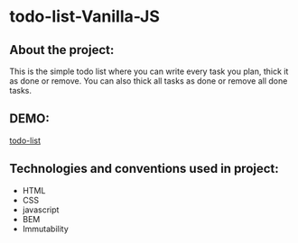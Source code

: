 # todo-list-Vanilla-JS
## About the project:
 This is the simple todo list where you can write every task you plan, thick it as done or  remove. 
 You can also thick all tasks as done or remove all done tasks.
## DEMO:
[todo-list](https://it2021db.github.io/todo-list_M7/)
## Technologies and conventions used in project:
* HTML
* CSS
* javascript
* BEM
* Immutability
